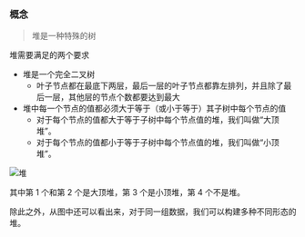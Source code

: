 ### 概念

> 堆是一种特殊的树

堆需要满足的两个要求

- 堆是一个完全二叉树
  - 叶子节点都在最底下两层，最后一层的叶子节点都靠左排列，并且除了最后一层，其他层的节点个数都要达到最大
- 堆中每一个节点的值都必须大于等于（或小于等于）其子树中每个节点的值
  - 对于每个节点的值都大于等于子树中每个节点值的堆，我们叫做“大顶堆”。
  - 对于每个节点的值都小于等于子树中每个节点值的堆，我们叫做“小顶堆”。

<img :src="$withBase('/heap.png')" alt="堆" />

其中第 1 个和第 2 个是大顶堆，第 3 个是小顶堆，第 4 个不是堆。

除此之外，从图中还可以看出来，对于同一组数据，我们可以构建多种不同形态的堆。
